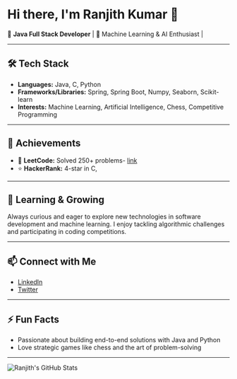 

<!---
Ranjith7935/Ranjith7935 is a ✨ special ✨ repository because its `README.md` (this file) appears on your GitHub profile.
You can click the Preview link to take a look at your changes.
--->
# Hi there, I'm Ranjith Kumar 👋

🚀 **Java Full Stack Developer** | 🧠 Machine Learning & AI Enthusiast | 

---

## 🛠️ Tech Stack

- **Languages:** Java, C, Python  
- **Frameworks/Libraries:** Spring, Spring Boot, Numpy, Seaborn, Scikit-learn  
- **Interests:** Machine Learning, Artificial Intelligence, Chess, Competitive Programming

---

## 🏅 Achievements

- 🥇 **LeetCode:** Solved 250+ problems- [link](https://leetcode.com/u/ranjith7935/)
- ⭐ **HackerRank:** 4-star in C, 

---

## 🌱 Learning & Growing

Always curious and eager to explore new technologies in software development and machine learning. I enjoy tackling algorithmic challenges and participating in coding competitions.

---

## 📫 Connect with Me

- [LinkedIn](https://www.linkedin.com/in/ranjithkumar009/)
- [Twitter](#) <!-- Add your Twitter link here if you want -->

---

## ⚡ Fun Facts

- Passionate about building end-to-end solutions with Java and Python
- Love strategic games like chess and the art of problem-solving

---

![Ranjith's GitHub Stats](https://github-readme-stats.vercel.app/api?username=Ranjith7935&show_icons=true&theme=radical)
